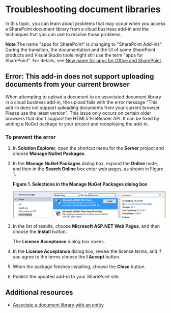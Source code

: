 
# Troubleshooting document libraries
In this topic, you can learn about problems that may occur when you access a SharePoint document library from a cloud business add-in and the techniques that you can use to resolve those problems.
 

 **Note**  The name "apps for SharePoint" is changing to "SharePoint Add-ins". During the transition, the documentation and the UI of some SharePoint products and Visual Studio tools might still use the term "apps for SharePoint". For details, see  [New name for apps for Office and SharePoint](new-name-for-apps-for-sharepoint.md#bk_newname).
 


 

## Error: This add-in does not support uploading documents from your current browser

When attempting to upload a document to an associated document library in a cloud business add-in, the upload fails with the error message "This add-in does not support uploading documents from your current browser. Please use the latest version". This issue only occurs on certain older browsers that don't support the HTML5 FileReader API. It can be fixed by adding a NuGet package to your project and redeploying the add-in.
 

 

### To prevent the error


1. In  **Solution Explorer**, open the shortcut menu for the  **Server** project and choose **Manage NuGet Packages**.
    
 
2. In the  **Manage NuGet Packages** dialog box, expand the **Online** node, and then in the **Search Online** box enter web pages, as shown in Figure 1.
    
    **Figure 1. Selections in the Manage NuGet Packages dialog box**

 

     ![Selections in the Manage NuGet Packages dialog box](../../images/NuGet.PNG)
 

 

 
3. In the list of results, choose  **Microsoft ASP.NET Web Pages**, and then choose the  **Install** button.
    
    The  **License Acceptance** dialog box opens.
    
 
4. In the  **License Acceptance** dialog box, review the license terms, and if you agree to the terms choose the **I Accept** button.
    
 
5. When the package finishes installing, choose the  **Close** button.
    
 
6. Publish the updated add-in to your SharePoint site.
    
 

## Additional resources
<a name="bk_addresources"> </a>


-  [Associate a document library with an entity](associate-a-document-library-with-an-entity.md)
    
 

